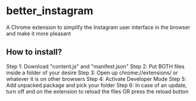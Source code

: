 # better_instagram
A Chrome extension to simplify the Instagram user interface in the browser and make it more pleasant


## How to install?
Step 1: Download "content.js" and "manifest.json"
Step 2: Put BOTH files inside a folder of your desire
Step 3: Open up chrome://extensions/ or whatever it is on other browsers
Step 4: Activate Developer Mode
Step 5: Add unpacked package and pick your folder
Step 6: In case of an update, turn off and on the extension to reload the files OR press the reload button

